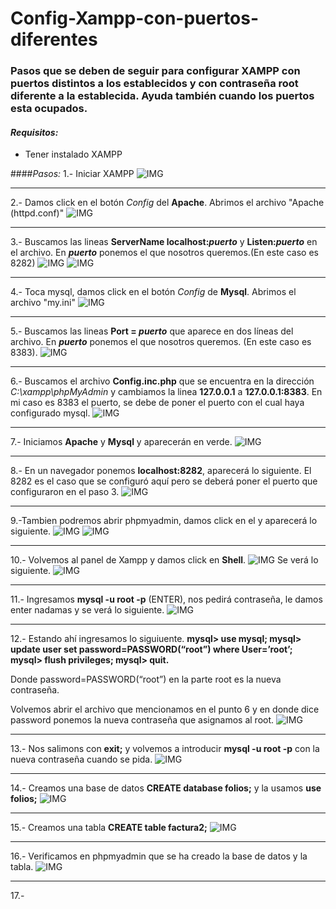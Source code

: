 # Config-Xampp-con-puertos-diferentes

### Pasos que se deben de seguir para configurar XAMPP con puertos distintos a los establecidos y con contraseña root diferente a la establecida. Ayuda también cuando los puertos esta ocupados.

#### _Requisitos:_
* Tener instalado XAMPP

####_Pasos:_
1.- Iniciar XAMPP
![IMG](Images\Inicio_xampp.png)
***

2.- Damos click en el botón _Config_ del **Apache**. Abrimos el archivo "Apache (httpd.conf)"
![IMG](Images\Config1.png)
***

3.-	Buscamos las lineas **ServerName localhost:_puerto_** y **Listen:_puerto_** en el archivo. En **_puerto_** ponemos el que nosotros queremos.(En este caso es 8282)
![IMG](Images\Config2.png)
![IMG](Images\Config3.png)
***

4.- Toca mysql, damos click en el botón _Config_ de **Mysql**. Abrimos el archivo "my.ini"
![IMG](Images\Config4.png)
***

5.- Buscamos las lineas **Port  = _puerto_** que aparece en dos líneas del archivo. En **_puerto_** ponemos el que nosotros queremos. (En este caso es 8383).
![IMG](Images\Config5.png)
***

6.- Buscamos el archivo **Config.inc.php** que se encuentra en la dirección _C:\xampp\phpMyAdmin_ y cambiamos la linea **127.0.0.1** a **127.0.0.1:8383**. En mi caso es 8383 el puerto, se debe de poner el puerto con el cual haya configurado mysql.
![IMG](Images\Config.inic.png)

***
7.- Iniciamos **Apache** y **Mysql** y aparecerán en verde.
![IMG](Images\Xampp.png)

***
8.- En un navegador ponemos **localhost:8282**, aparecerá lo siguiente. El 8282 es el caso que se configuró aquí pero se deberá poner el puerto que configuraron en el paso 3.
![IMG](Images\localhost.png)

***
9.-Tambien podremos abrir phpmyadmin, damos click en el y aparecerá lo siguiente.
![IMG](Images\phpmyadmin1.png)
![IMG](Images\phpmyadmin2.png)

***
10.- Volvemos al panel de Xampp y damos click en **Shell**.
![IMG](Images\Shell.jpg)
Se verá lo siguiente.
![IMG](Images\Shell2.png)

***
11.- Ingresamos **mysql -u root -p** (ENTER), nos pedirá contraseña, le damos enter nadamas y se verá lo siguiente.
![IMG](Images\root1.png)

***
12.- Estando ahí ingresamos lo siguiuente.
**mysql> use mysql;
mysql> update user set password=PASSWORD(“root”) where User=’root’;
mysql> flush privileges;
mysql> quit.**

Donde password=PASSWORD(“root”) en la parte root es la nueva contraseña.

Volvemos abrir el archivo que mencionamos en el punto 6 y en donde dice password ponemos la nueva contraseña que asignamos al root.
![IMG](Images\pass.png)
***
13.- Nos salimons con **exit;** y volvemos a introducir **mysql -u root -p** con la nueva contraseña cuando se pida.
![IMG](Images\root2.png)

***
14.- Creamos una base de datos **CREATE database folios;** y la usamos **use folios;**
![IMG](Images\root3.png)

***
15.- Creamos una tabla **CREATE table factura2;**
![IMG](Images\tabla.png)

***
16.- Verificamos en phpmyadmin que se ha creado la base de datos y la tabla.
![IMG](Images\show.png)

***
17.-